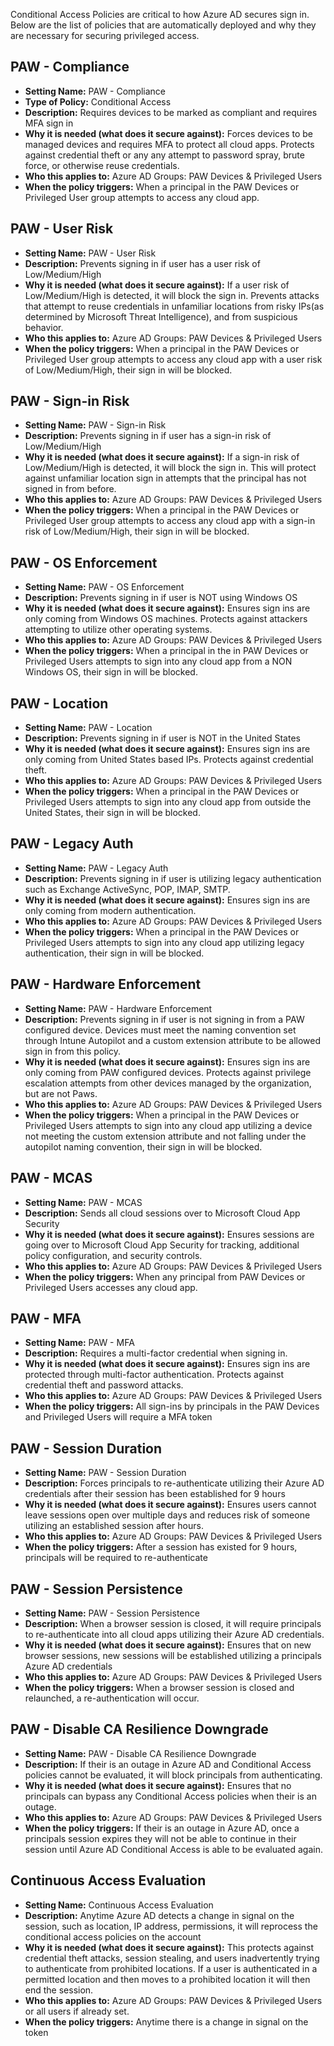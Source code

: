 Conditional Access Policies are critical to how Azure AD secures sign in.
Below are the list of policies that are automatically deployed and why they are necessary for securing privileged access.

## PAW - Compliance

- **Setting Name:** PAW - Compliance
- **Type of Policy:** Conditional Access
- **Description:**
Requires devices to be marked as compliant and requires MFA sign in
- **Why it is needed (what does it secure against):**
Forces devices to be managed devices and requires MFA to protect all cloud apps. Protects against credential theft or any any attempt to password spray, brute force, or otherwise reuse credentials.
- **Who this applies to:**
Azure AD Groups: PAW Devices & Privileged Users
- **When the policy triggers:**
When a principal in the PAW Devices or Privileged User group attempts to access any cloud app.

## PAW - User Risk

- **Setting Name:** PAW - User Risk
- **Description:**
Prevents signing in if user has a user risk of Low/Medium/High
- **Why it is needed (what does it secure against):**
If a user risk of Low/Medium/High is detected, it will block the sign in. Prevents attacks that attempt to reuse credentials in unfamiliar locations from risky IPs(as determined by Microsoft Threat Intelligence), and from suspicious behavior.
- **Who this applies to:**
Azure AD Groups: PAW Devices & Privileged Users
- **When the policy triggers:**
When a principal in the PAW Devices or Privileged User group attempts to access any cloud app with a user risk of Low/Medium/High, their sign in will be blocked.

## PAW - Sign-in Risk

- **Setting Name:** PAW - Sign-in Risk
- **Description:**
Prevents signing in if user has a sign-in risk of Low/Medium/High
- **Why it is needed (what does it secure against):**
If a sign-in risk of Low/Medium/High is detected, it will block the sign in. This will protect against unfamiliar location sign in attempts that the principal has not signed in from before.
- **Who this applies to:**
Azure AD Groups: PAW Devices & Privileged Users
- **When the policy triggers:**
When a principal in the PAW Devices or Privileged User group attempts to access any cloud app with a sign-in risk of Low/Medium/High, their sign in will be blocked.

## PAW - OS Enforcement

- **Setting Name:** PAW - OS Enforcement
- **Description:**
Prevents signing in if user is NOT using Windows OS
- **Why it is needed (what does it secure against):**
Ensures sign ins are only coming from Windows OS machines. Protects against attackers attempting to utilize other operating systems.
- **Who this applies to:**
Azure AD Groups: PAW Devices & Privileged Users
- **When the policy triggers:**
When a principal in the in PAW Devices or Privileged Users attempts to sign into any cloud app from a NON Windows OS, their sign in will be blocked.

## PAW - Location

- **Setting Name:** PAW - Location
- **Description:**
Prevents signing in if user is NOT in the United States
- **Why it is needed (what does it secure against):**
Ensures sign ins are only coming from United States based IPs. Protects against credential theft.
- **Who this applies to:**
Azure AD Groups: PAW Devices & Privileged Users
- **When the policy triggers:**
When a principal in the PAW Devices or Privileged Users attempts to sign into any cloud app from outside the United States, their sign in will be blocked.

## PAW - Legacy Auth

- **Setting Name:** PAW - Legacy Auth
- **Description:**
Prevents signing in if user is utilizing legacy authentication such as Exchange ActiveSync, POP, IMAP, SMTP.
- **Why it is needed (what does it secure against):**
Ensures sign ins are only coming from modern authentication.
- **Who this applies to:**
Azure AD Groups: PAW Devices & Privileged Users
- **When the policy triggers:**
When a principal in the PAW Devices or Privileged Users attempts to sign into any cloud app utilizing legacy authentication, their sign in will be blocked.

## PAW - Hardware Enforcement

- **Setting Name:** PAW - Hardware Enforcement
- **Description:**
Prevents signing in if user is not signing in from a PAW configured device. Devices must meet the naming convention set through Intune Autopilot and a custom extension attribute to be allowed sign in from this policy.
- **Why it is needed (what does it secure against):**
Ensures sign ins are only coming from PAW configured devices. Protects against privilege escalation attempts from other devices managed by the organization, but are not Paws.
- **Who this applies to:**
Azure AD Groups: PAW Devices & Privileged Users
- **When the policy triggers:**
When a principal in the PAW Devices or Privileged Users attempts to sign into any cloud app utilizing a device not meeting the custom extension attribute and not falling under the autopilot naming convention, their sign in will be blocked.

## PAW - MCAS

- **Setting Name:** PAW - MCAS
- **Description:**
Sends all cloud sessions over to Microsoft Cloud App Security
- **Why it is needed (what does it secure against):**
Ensures sessions are going over to Microsoft Cloud App Security for tracking, additional policy configuration, and security controls.
- **Who this applies to:**
Azure AD Groups: PAW Devices & Privileged Users
- **When the policy triggers:**
When any principal from PAW Devices or Privileged Users accesses any cloud app.

## PAW - MFA

- **Setting Name:** PAW - MFA
- **Description:**
Requires a multi-factor credential when signing in.
- **Why it is needed (what does it secure against):**
Ensures sign ins are protected through multi-factor authentication. Protects against credential theft and password attacks.
- **Who this applies to:**
Azure AD Groups: PAW Devices & Privileged Users
- **When the policy triggers:**
All sign-ins by principals in the PAW Devices and Privileged Users will require a MFA token

## PAW - Session Duration

- **Setting Name:** PAW - Session Duration
- **Description:**
Forces principals to re-authenticate utilizing their Azure AD credentials after their session has been established for 9 hours
- **Why it is needed (what does it secure against):**
Ensures users cannot leave sessions open over multiple days and reduces risk of someone utilizing an established session after hours.
- **Who this applies to:**
Azure AD Groups: PAW Devices & Privileged Users
- **When the policy triggers:**
After a session has existed for 9 hours, principals will be required to re-authenticate

## PAW - Session Persistence

- **Setting Name:** PAW - Session Persistence
- **Description:**
When a browser session is closed, it will require principals to re-authenticate into all cloud apps utilizing their Azure AD credentials.
- **Why it is needed (what does it secure against):**
Ensures that on new browser sessions, new sessions will be established utilizing a principals Azure AD credentials
- **Who this applies to:**
Azure AD Groups: PAW Devices & Privileged Users
- **When the policy triggers:**
When a browser session is closed and relaunched, a re-authentication will occur.

## PAW - Disable CA Resilience Downgrade

- **Setting Name:** PAW - Disable CA Resilience Downgrade
- **Description:**
If their is an outage in Azure AD and Conditional Access policies cannot be evaluated, it will block principals from authenticating.
- **Why it is needed (what does it secure against):**
Ensures that no principals can bypass any Conditional Access policies when their is an outage.
- **Who this applies to:**
Azure AD Groups: PAW Devices & Privileged Users
- **When the policy triggers:**
If their is an outage in Azure AD, once a principals session expires they will not be able to continue in their session until Azure AD Conditional Access is able to be evaluated again.

## Continuous Access Evaluation

- **Setting Name:** Continuous Access Evaluation
- **Description:**
Anytime Azure AD detects a change in signal on the session, such as location, IP address, permissions, it will reprocess the conditional access policies on the account
- **Why it is needed (what does it secure against):**
This protects against credential theft attacks, session stealing, and users inadvertently trying to authenticate from prohibited locations. If a user is authenticated in a permitted location and then moves to a prohibited location it will then end the session.
- **Who this applies to:**
Azure AD Groups: PAW Devices & Privileged Users or all users if already set.
- **When the policy triggers:**
Anytime there is a change in signal on the token
